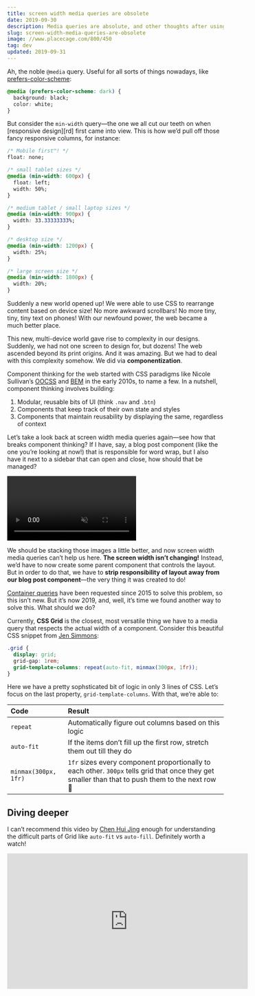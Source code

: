 ```yaml
---
title: screen width media queries are obsolete
date: 2019-09-30
description: Media queries are absolute, and other thoughts after using them for a decade.
slug: screen-width-media-queries-are-obsolete
image: //www.placecage.com/800/450
tag: dev
updated: 2019-09-31
---
```


Ah, the noble `@media` query. Useful for all sorts of things nowadays, like
[prefers-color-scheme][prefers-color-scheme]:

```css
@media (prefers-color-scheme: dark) {
  background: black;
  color: white;
}
```

But consider the `min-width` query—the one we all cut our teeth on when [responsive design][rd]
first came into view. This is how we’d pull off those fancy responsive columns, for instance:

```css
/* Mobile first™! */
float: none;

/* small tablet sizes */
@media (min-width: 600px) {
  float: left;
  width: 50%;
}

/* medium tablet / small laptop sizes */
@media (min-width: 900px) {
  width: 33.33333333%;
}

/* desktop size */
@media (min-width: 1200px) {
  width: 25%;
}

/* large screen size */
@media (min-width: 1800px) {
  width: 20%;
}
```

Suddenly a new world opened up! We were able to use CSS to rearrange content based on device size!
No more awkward scrollbars! No more tiny, tiny, tiny text on phones! With our newfound power, the
web became a much better place.

This new, multi-device world gave rise to complexity in our designs. Suddenly, we had not one screen
to design for, but dozens! The web ascended beyond its print origins. And it was amazing. But we had
to deal with this complexity somehow. We did via **componentization**.

Component thinking for the web started with CSS paradigms like Nicole Sullivan’s [OOCSS][oocss] and
[BEM][bem] in the early 2010s, to name a few. In a nutshell, component thinking involves building:

1. Modular, reusable bits of UI (think `.nav` and `.btn`)
1. Components that keep track of their own state and styles
1. Components that maintain reusability by displaying the same, regardless of context

Let’s take a look back at screen width media queries again—see how that breaks component thinking?
If I have, say, a blog post component (like the one you’re looking at now!) that is responsible for
word wrap, but I also have it next to a sidebar that can open and close, how should that be managed?

<video controls loop muted autoplay title="recording of a sidebar expanding and contracting, destroying text flow beside it">
  <source src="/assets/screen-width-media-queries-are-a-hack/expanding-sidebar.mp4" type="video/mp4">
</video>

We should be stacking those images a little better, and now screen width media queries can’t help us
here. **The screen width isn’t changing!** Instead, we’d have to now create some parent component
that controls the layout. But in order to do that, we have to **strip responsibility of layout away
from our blog post component**—the very thing it was created to do!

[Container queries][container-queries] have been requested since 2015 to solve this problem, so this
isn’t new. But it’s now 2019, and, well, it’s time we found another way to solve this. What should
we do?

Currently, **CSS Grid** is the closest, most versatile thing we have to a media query that respects
the actual width of a component. Consider this beautiful CSS snippet from [Jen Simmons][js]:

```css
.grid {
  display: grid;
  grid-gap: 1rem;
  grid-template-columns: repeat(auto-fit, minmax(300px, 1fr));
}
```

Here we have a pretty sophsticated bit of logic in only 3 lines of CSS. Let’s focus on the last
property, `grid-template-columns`. With that, we’re able to:

| Code                 | Result                                                                                                                                            |
| :------------------- | :------------------------------------------------------------------------------------------------------------------------------------------------ |
| `repeat`             | Automatically figure out columns based on this logic                                                                                              |
| `auto-fit`           | If the items don’t fill up the first row, stretch them out till they do                                                                           |
| `minmax(300px, 1fr)` | `1fr` sizes every component proportionally to each other. `300px` tells grid that once they get smaller than that to push them to the next row 🎉 |

## Diving deeper

I can’t recommend this video by [Chen Hui Jing][chen-hui] enough for understanding the difficult
parts of Grid like `auto-fit` vs `auto-fill`. Definitely worth a watch!

<iframe width="560" height="315" src="https://www.youtube-nocookie.com/embed/ZRtzk0371tk" frameborder="0" allow="accelerometer; autoplay; encrypted-media; gyroscope; picture-in-picture" allowfullscreen></iframe>

[bem]: http://getbem.com/
[chen-hui]: https://www.chenhuijing.com/#%F0%9F%9A%B2
[container-queries]: https://alistapart.com/article/container-queries-once-more-unto-the-breach/
[js]: https://labs.jensimmons.com/2017/03-009.html
[oocss]: http://oocss.org/
[prefers-color-scheme]: https://developer.mozilla.org/en-US/docs/Web/CSS/@media/prefers-color-scheme
